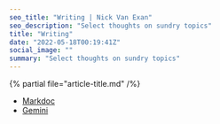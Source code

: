```yaml
---
seo_title: "Writing | Nick Van Exan"
seo_description: "Select thoughts on sundry topics"
title: "Writing"
date: "2022-05-18T00:19:41Z"
social_image: ""
summary: "Select thoughts on sundry topics"
---
```


{% partial file="article-title.md" /%}

- [Markdoc](/posts/markdoc)
- [Gemini](/posts/gemini) 
